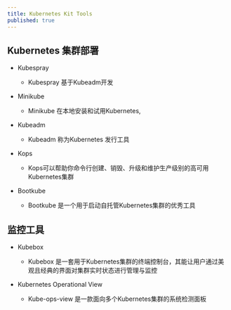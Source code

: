 ```yaml
---
title: Kubernetes Kit Tools
published: true
---
```


## Kubernetes 集群部署
* Kubespray 
  - Kubespray 基于Kubeadm开发

* Minikube
  - Minikube 在本地安装和试用Kubernetes,

* Kubeadm
  - Kubeadm 称为Kubernetes 发行工具 

* Kops
  - Kops可以帮助你命令行创建、销毁、升级和维护生产级别的高可用Kubernetes集群

* Bootkube 
  - Bootkube 是一个用于启动自托管Kubernetes集群的优秀工具

## 监控工具
* Kubebox 
  - Kubebox 是一套用于Kubernetes集群的终端控制台，其能让用户通过美观且经典的界面对集群实时状态进行管理与监控

* Kubernetes Operational View 
  - Kube-ops-view 是一款面向多个Kubernetes集群的系统检测面板
